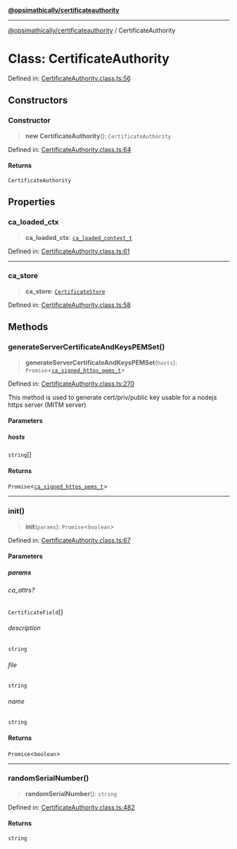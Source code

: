 [**@opsimathically/certificateauthority**](../README.md)

***

[@opsimathically/certificateauthority](../README.md) / CertificateAuthority

# Class: CertificateAuthority

Defined in: [CertificateAuthority.class.ts:56](https://github.com/opsimathically/certificateauthority/blob/38696373b8e07b59fffaf8e84e32119c00d6f73c/src/CertificateAuthority.class.ts#L56)

## Constructors

### Constructor

> **new CertificateAuthority**(): `CertificateAuthority`

Defined in: [CertificateAuthority.class.ts:64](https://github.com/opsimathically/certificateauthority/blob/38696373b8e07b59fffaf8e84e32119c00d6f73c/src/CertificateAuthority.class.ts#L64)

#### Returns

`CertificateAuthority`

## Properties

### ca\_loaded\_ctx

> **ca\_loaded\_ctx**: [`ca_loaded_context_t`](../type-aliases/ca_loaded_context_t.md)

Defined in: [CertificateAuthority.class.ts:61](https://github.com/opsimathically/certificateauthority/blob/38696373b8e07b59fffaf8e84e32119c00d6f73c/src/CertificateAuthority.class.ts#L61)

***

### ca\_store

> **ca\_store**: [`CertificateStore`](CertificateStore.md)

Defined in: [CertificateAuthority.class.ts:58](https://github.com/opsimathically/certificateauthority/blob/38696373b8e07b59fffaf8e84e32119c00d6f73c/src/CertificateAuthority.class.ts#L58)

## Methods

### generateServerCertificateAndKeysPEMSet()

> **generateServerCertificateAndKeysPEMSet**(`hosts`): `Promise`\<[`ca_signed_https_pems_t`](../type-aliases/ca_signed_https_pems_t.md)\>

Defined in: [CertificateAuthority.class.ts:270](https://github.com/opsimathically/certificateauthority/blob/38696373b8e07b59fffaf8e84e32119c00d6f73c/src/CertificateAuthority.class.ts#L270)

This method is used to generate cert/priv/public key usable for a
nodejs https server (MITM server)

#### Parameters

##### hosts

`string`[]

#### Returns

`Promise`\<[`ca_signed_https_pems_t`](../type-aliases/ca_signed_https_pems_t.md)\>

***

### init()

> **init**(`params`): `Promise`\<`boolean`\>

Defined in: [CertificateAuthority.class.ts:67](https://github.com/opsimathically/certificateauthority/blob/38696373b8e07b59fffaf8e84e32119c00d6f73c/src/CertificateAuthority.class.ts#L67)

#### Parameters

##### params

###### ca_attrs?

`CertificateField`[]

###### description

`string`

###### file

`string`

###### name

`string`

#### Returns

`Promise`\<`boolean`\>

***

### randomSerialNumber()

> **randomSerialNumber**(): `string`

Defined in: [CertificateAuthority.class.ts:482](https://github.com/opsimathically/certificateauthority/blob/38696373b8e07b59fffaf8e84e32119c00d6f73c/src/CertificateAuthority.class.ts#L482)

#### Returns

`string`
